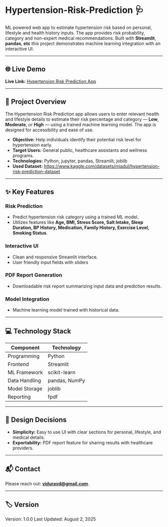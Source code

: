 
# Hypertension-Risk-Prediction 🩺

ML powered web app to estimate hypertension risk based on personal, lifestyle and health history inputs. The app provides risk probability, category and non-expert medical recommendations. Built with **Streamlit**, **pandas**, **etc** this project demonstrates machine learning integration with an interactive UI.

---

## 🌐 Live Demo

**Live Link:** [Hypertension Risk Prediction App](https://hypertensionriskpredictor.streamlit.app)

---

## 🚀 Project Overview

The Hypertension Risk Prediction app allows users to enter relevant health and lifestyle details to estimate their risk percentage and category — **Low**, **Moderate**, or **High** — using a trained machine learning model. The app is designed for accessibility and ease of use.

* **Objective:** Help individuals identify their potential risk level for hypertension early.
* **Target Users:** General public, healthcare assistants and wellness programs.
* **Technologies:**  Python, jupyter, pandas, Streamlit, joblib
* **Used Dataset:**  https://www.kaggle.com/datasets/miadul/hypertension-risk-prediction-dataset

---

## ✨ Key Features

### Risk Prediction

* Predict hypertension risk category using a trained ML model.
* Utilizes features like **Age, BMI, Stress Score, Salt Intake, Sleep Duration, BP History, Medication, Family History, Exercise Level, Smoking Status**.

### Interactive UI

* Clean and responsive Streamlit interface.
* User friendly input fields with sliders

### PDF Report Generation

* Downloadable risk report summarizing input data and prediction results.

### Model Integration

* Machine learning model trained with historical data.

---

## 💻 Technology Stack

| Component     | Technology    |
| ------------- | ------------- |
| Programming   | Python        |
| Frontend      | Streamlit     |
| ML Framework  | scikit-learn  |
| Data Handling | pandas, NumPy |
| Model Storage | joblib        |
| Reporting     | fpdf          |

---

## 📝 Design Decisions

* **Simplicity:** Easy to use UI with clear sections for personal, lifestyle, and medical details.
* **Exportability:** PDF report feature for sharing results with healthcare providers.

---

## 📬 Contact
Please reach out: **[viduravd@gmail.com](mailto:viduravd@gmail.com)**.

---

## 🏷️ Version

Version: 1.0.0
Last Updated: August 2, 2025
